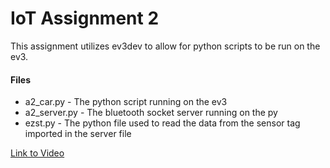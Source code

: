# IoT Assignment 2

This assignment utilizes ev3dev to allow for python scripts to be run on the ev3.  

#### Files

- a2_car.py - The python script running on the ev3
- a2_server.py - The bluetooth socket server running on the py
- ezst.py - The python file used to read the data from the sensor tag imported in the server file 

[Link to Video](./video)
